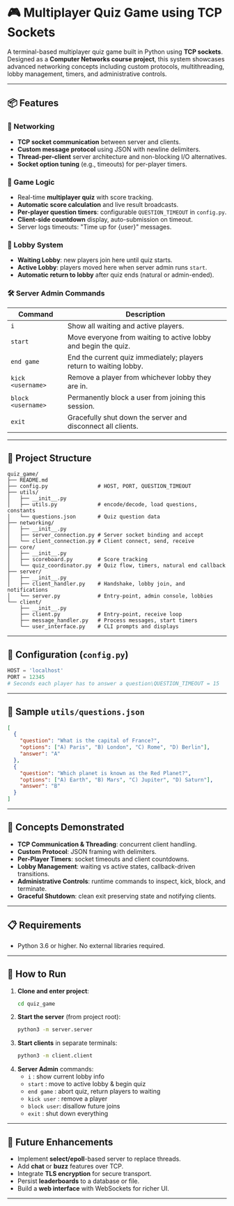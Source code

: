 # 🎮 Multiplayer Quiz Game using TCP Sockets

A terminal-based multiplayer quiz game built in Python using **TCP sockets**. Designed as a **Computer Networks course project**, this system showcases advanced networking concepts including custom protocols, multithreading, lobby management, timers, and administrative controls.

---

## 📦 Features

### 🔌 Networking
- **TCP socket communication** between server and clients.
- **Custom message protocol** using JSON with newline delimiters.
- **Thread-per-client** server architecture and non-blocking I/O alternatives.
- **Socket option tuning** (e.g., timeouts) for per-player timers.

### 🧠 Game Logic
- Real-time **multiplayer quiz** with score tracking.
- **Automatic score calculation** and live result broadcasts.
- **Per-player question timers**: configurable `QUESTION_TIMEOUT` in `config.py`.
- **Client-side countdown** display, auto-submission on timeout.
- Server logs timeouts: "Time up for {user}" messages.

### 🧍 Lobby System
- **Waiting Lobby**: new players join here until quiz starts.
- **Active Lobby**: players moved here when server admin runs `start`.
- **Automatic return to lobby** after quiz ends (natural or admin-ended).

### 🛠 Server Admin Commands
| Command             | Description                                                                 |
|---------------------|-----------------------------------------------------------------------------|
| `i`                 | Show all waiting and active players.                                        |
| `start`             | Move everyone from waiting to active lobby and begin the quiz.              |
| `end game`          | End the current quiz immediately; players return to waiting lobby.          |
| `kick <username>`   | Remove a player from whichever lobby they are in.                           |
| `block <username>`  | Permanently block a user from joining this session.                         |
| `exit`              | Gracefully shut down the server and disconnect all clients.                 |

---

## 📁 Project Structure

```
quiz_game/
├── README.md
├── config.py                # HOST, PORT, QUESTION_TIMEOUT
├── utils/
│   ├── __init__.py
│   ├── utils.py             # encode/decode, load questions, constants
│   └── questions.json       # Quiz question data
├── networking/
│   ├── __init__.py
│   ├── server_connection.py # Server socket binding and accept
│   └── client_connection.py # Client connect, send, receive
├── core/
│   ├── __init__.py
│   ├── scoreboard.py        # Score tracking
│   └── quiz_coordinator.py  # Quiz flow, timers, natural end callback
├── server/
│   ├── __init__.py
│   ├── client_handler.py    # Handshake, lobby join, and notifications
│   └── server.py            # Entry-point, admin console, lobbies
└── client/
    ├── __init__.py
    ├── client.py            # Entry-point, receive loop
    ├── message_handler.py   # Process messages, start timers
    └── user_interface.py    # CLI prompts and displays
```

---

## 📖 Configuration (`config.py`)
```python
HOST = 'localhost'
PORT = 12345
# Seconds each player has to answer a question\QUESTION_TIMEOUT = 15
```

---

## 🧪 Sample `utils/questions.json`
```json
[
  {
    "question": "What is the capital of France?",
    "options": ["A) Paris", "B) London", "C) Rome", "D) Berlin"],
    "answer": "A"
  },
  {
    "question": "Which planet is known as the Red Planet?",
    "options": ["A) Earth", "B) Mars", "C) Jupiter", "D) Saturn"],
    "answer": "B"
  }
]
```

---

## 🧠 Concepts Demonstrated

- **TCP Communication & Threading**: concurrent client handling.
- **Custom Protocol**: JSON framing with delimiters.
- **Per-Player Timers**: socket timeouts and client countdowns.
- **Lobby Management**: waiting vs active states, callback-driven transitions.
- **Administrative Controls**: runtime commands to inspect, kick, block, and terminate.
- **Graceful Shutdown**: clean exit preserving state and notifying clients.

---

## 📋 Requirements

- Python 3.6 or higher. No external libraries required.

---

## 🚀 How to Run

1. **Clone and enter project**:
   ```bash
   cd quiz_game
   ```
2. **Start the server** (from project root):
   ```bash
   python3 -m server.server
   ```
3. **Start clients** in separate terminals:
   ```bash
   python3 -m client.client
   ```
4. **Server Admin** commands:
   - `i`         : show current lobby info
   - `start`     : move to active lobby & begin quiz
   - `end game`  : abort quiz, return players to waiting
   - `kick user` : remove a player
   - `block user`: disallow future joins
   - `exit`      : shut down everything

---

## 🔭 Future Enhancements

- Implement **select/epoll**-based server to replace threads.
- Add **chat** or **buzz** features over TCP.
- Integrate **TLS encryption** for secure transport.
- Persist **leaderboards** to a database or file.
- Build a **web interface** with WebSockets for richer UI.

---